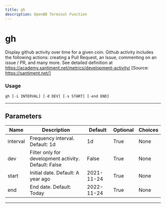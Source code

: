 ```yaml
---
title: gh
description: OpenBB Terminal Function
---
```


# gh

Display github activity over time for a given coin. Github activity includes the following actions: creating a Pull Request, an Issue, commenting on an issue / PR, and many more. See detailed definition at https://academy.santiment.net/metrics/development-activity/ [Source: https://santiment.net/]

### Usage

```python
gh [-i INTERVAL] [-d DEV] [-s START] [-end END]
```

---

## Parameters

| Name | Description | Default | Optional | Choices |
| ---- | ----------- | ------- | -------- | ------- |
| interval | Frequency interval. Default: 1d | 1d | True | None |
| dev | Filter only for development activity. Default: False | False | True | None |
| start | Initial date. Default: A year ago | 2021-11-24 | True | None |
| end | End date. Default: Today | 2022-11-24 | True | None |

---
